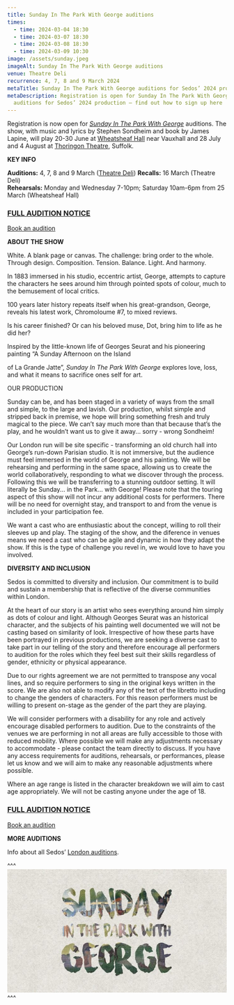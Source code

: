 ```yaml
---
title: Sunday In The Park With George auditions
times:
  - time: 2024-03-04 18:30
  - time: 2024-03-07 18:30
  - time: 2024-03-08 18:30
  - time: 2024-03-09 10:30
image: /assets/sunday.jpeg
imageAlt: Sunday In The Park With George auditions
venue: Theatre Deli
recurrence: 4, 7, 8 and 9 March 2024
metaTitle: Sunday In The Park With George auditions for Sedos’ 2024 production
metaDescription: Registration is open for Sunday In The Park With George
  auditions for Sedos’ 2024 production – find out how to sign up here
---
```

Registration is now open for *[Sunday In The Park With George](https://www.sedos.co.uk/shows/2024-sunday-in-the-park-with-george)* auditions. The show, with music and lyrics by Stephen Sondheim and book by James Lapine, will play 20-30 June at [Wheatsheaf Hall](https://www.sedos.co.uk/venues/wheatsheaf-hall) near Vauxhall and 28 July and 4 August at [Thoringon Theatre](https://www.thoringtontheatre.co.uk), Suffolk. 

**KEY INFO**

**Auditions:** 4, 7, 8 and 9 March ([Theatre Deli](https://www.sedos.co.uk/venues/theatre-deli))
**Recalls:** 16 March (Theatre Deli)\
**Rehearsals:** Monday and Wednesday 7-10pm; Saturday  10am-6pm from 25 March (Wheatsheaf Hall)

### **[FULL AUDITION NOTICE](https://drive.google.com/file/d/1kwJ8OuX-eteVaRrPuL_B6zVyD3m-T3FY/view)**

[Book an audition](https://membership.sedos.co.uk/signup/122)

**ABOUT THE SHOW**

White. A blank page or canvas. The challenge: bring order to the whole.
Through design. Composition. Tension. Balance. Light. And harmony.

In 1883 immersed in his studio, eccentric artist, George, attempts to capture the characters he sees around him through pointed spots of colour, much to the bemusement of local critics.

100 years later history repeats itself when his great-grandson, George, reveals his latest work, Chromoloume #7, to mixed reviews.

Is his career finished? Or can his beloved muse, Dot, bring him to life as he did her?

Inspired by the little-known life of Georges Seurat and his pioneering painting “A Sunday Afternoon on the Island

of La Grande Jatte”, *Sunday In The Park With George* explores love, loss, and what it means to sacrifice ones self for art.

OUR PRODUCTION

Sunday can be, and has been staged in a variety of ways from the small and simple, to the large and lavish. Our production, whilst simple and stripped back in premise, we hope will bring something fresh and truly magical to the piece. We can’t say much more than that because that’s the play, and he wouldn’t want us to give it away... sorry - wrong Sondheim!

Our London run will be site specific - transforming an old church hall into George’s run-down Parisian studio. It is not immersive, but the audience must feel immersed in the world of George and his painting. We will be rehearsing and performing in the same space, allowing us to create the world collaboratively, responding to what we discover through the process. Following this we will be transferring to a stunning outdoor setting. It will literally be Sunday... in the Park... with George! Please note that the touring aspect of this show will not incur any additional costs for performers. There will be no need for overnight stay, and transport to and from the venue is included in your participation fee.

We want a cast who are enthusiastic about the concept, willing to roll their sleeves up and play. The staging of the show, and the diference in venues means we need a cast who can be agile and dynamic in how they adapt the show. If this is the type of challenge you revel in, we would love to have you involved.

**DIVERSITY AND INCLUSION**

Sedos is committed to diversity and inclusion. Our commitment is to build and sustain a membership that is reflective of the diverse communities within London.

At the heart of our story is an artist who sees everything around him simply as dots of colour and light. Although Georges Seurat was an historical character, and the subjects of his painting well documented we will not be casting based on similarity of look. Irrespective of how these parts have been portrayed in previous productions, we are seeking a diverse cast to take part in our telling of the story and therefore encourage all performers to audition for the roles which they feel best suit their skills regardless of gender, ethnicity or physical appearance.

Due to our rights agreement we are not permitted to transpose any vocal lines, and so require performers to sing in the original keys written in the score. We are also not able to modify any of the text of the libretto including to change the genders of characters. For this reason performers must be willing to present on-stage as the gender of the part they are playing.

We will consider performers with a disability for any role and actively encourage disabled performers to audition. Due to the constraints of the venues we are performing in not all areas are fully accessible to those with reduced mobility. Where possible we will make any adjustments necessary to accommodate - please contact the team directly to discuss. If you have any access requirements for auditions, rehearsals, or performances, please let us know and we will aim to make any reasonable adjustments where possible.

Where an age range is listed in the character breakdown we will aim to cast age appropriately. We will not be casting anyone under the age of 18.

### **[FULL AUDITION NOTICE](https://drive.google.com/file/d/1kwJ8OuX-eteVaRrPuL_B6zVyD3m-T3FY/view)**

[Book an audition](https://membership.sedos.co.uk/signup/122)

**MORE AUDITIONS**

Info about all Sedos’ [London auditions](https://www.sedos.co.uk/get-involved).

^^^
![Sunday In The Park With George auditions](/assets/sunday.jpeg)
^^^